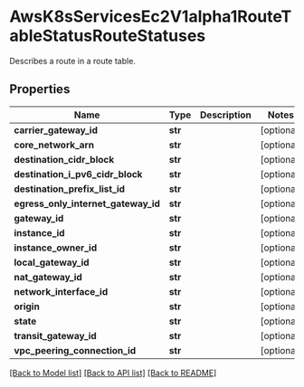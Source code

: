 # AwsK8sServicesEc2V1alpha1RouteTableStatusRouteStatuses

Describes a route in a route table.
## Properties
Name | Type | Description | Notes
------------ | ------------- | ------------- | -------------
**carrier_gateway_id** | **str** |  | [optional] 
**core_network_arn** | **str** |  | [optional] 
**destination_cidr_block** | **str** |  | [optional] 
**destination_i_pv6_cidr_block** | **str** |  | [optional] 
**destination_prefix_list_id** | **str** |  | [optional] 
**egress_only_internet_gateway_id** | **str** |  | [optional] 
**gateway_id** | **str** |  | [optional] 
**instance_id** | **str** |  | [optional] 
**instance_owner_id** | **str** |  | [optional] 
**local_gateway_id** | **str** |  | [optional] 
**nat_gateway_id** | **str** |  | [optional] 
**network_interface_id** | **str** |  | [optional] 
**origin** | **str** |  | [optional] 
**state** | **str** |  | [optional] 
**transit_gateway_id** | **str** |  | [optional] 
**vpc_peering_connection_id** | **str** |  | [optional] 

[[Back to Model list]](../README.md#documentation-for-models) [[Back to API list]](../README.md#documentation-for-api-endpoints) [[Back to README]](../README.md)


